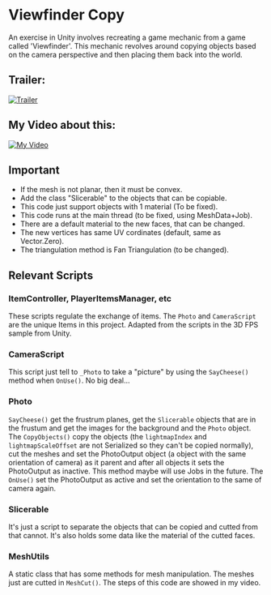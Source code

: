 # Viewfinder Copy

An exercise in Unity involves recreating a game mechanic from a game called 'Viewfinder'. This mechanic revolves around copying objects based on the camera perspective and then placing them back into the world.

<p align="center" width="100%"> 

## Trailer:
[![Trailer](https://img.youtube.com/vi/k_lIQ2EZRH8/0.jpg)](https://www.youtube.com/watch?v=k_lIQ2EZRH8)


## My Video about this:
[![My Video](https://img.youtube.com/vi/UVyv49LU4dY/0.jpg)](https://www.youtube.com/watch?v=UVyv49LU4dY)

</p>

## Important
- If the mesh is not planar, then it must be convex.
- Add the class "Slicerable" to the objects that can be copiable.
- This code just support objects with 1 material (To be fixed).
- This code runs at the main thread (to be fixed, using MeshData+Job).
- There are a default material to the new faces, that can be changed.
- The new vertices has same UV cordinates (default, same as Vector.Zero).
- The triangulation method is Fan Triangulation (to be changed).

## Relevant Scripts

### ItemController, PlayerItemsManager, etc
These scripts regulate the exchange of items. The `Photo` and `CameraScript` are the unique Items in this project. Adapted from the scripts in the 3D FPS sample from Unity. 

### CameraScript
This script just tell to `_Photo` to take a "picture" by using the `SayCheese()` method when `OnUse()`. No big deal...

### Photo
`SayCheese()` get the frustrum planes, get the `Slicerable` objects that are in the frustum and get the images for the background and the `Photo` object.
The `CopyObjects()` copy the objects (the `lightmapIndex` and `lightmapScaleOffset` are not Serialized so they can't be copied normally), cut the meshes and set the PhotoOutput object (a object with the same orientation of camera) as it parent and after all objects it sets the PhotoOutput as inactive. This method maybe will use Jobs in the future.
The `OnUse()` set the PhotoOutput as active and set the orientation to the same of camera again.

### Slicerable
It's just a script to separate the objects that can be copied and cutted from that cannot. It's also holds some data like the material of the cutted faces.

### MeshUtils
A static class that has some methods for mesh manipulation.
The meshes just are cutted in `MeshCut()`. The steps of this code are showed in my video.